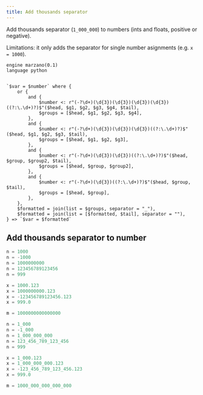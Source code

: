 ```yaml
---
title: Add thousands separator
---
```


Add thousands separator (`1_000_000`) to numbers (ints and floats, positive or negative).

Limitations: it only adds the separator for single number asignments (e.g. `x = 1000`).

```grit
engine marzano(0.1)
language python


`$var = $number` where {
    or {
        and {
            $number <: r"(-?\d+)(\d{3})(\d{3})(\d{3})(\d{3})((?:\.\d+)?)$"($head, $g1, $g2, $g3, $g4, $tail),
            $groups = [$head, $g1, $g2, $g3, $g4],
        },
        and {
            $number <: r"(-?\d+)(\d{3})(\d{3})(\d{3})((?:\.\d+)?)$"($head, $g1, $g2, $g3, $tail),
            $groups = [$head, $g1, $g2, $g3],
        },
        and {
            $number <: r"(-?\d+)(\d{3})(\d{3})((?:\.\d+)?)$"($head, $group, $group2, $tail),
            $groups = [$head, $group, $group2],
        },
        and {
            $number <: r"(-?\d+)(\d{3})((?:\.\d+)?)$"($head, $group, $tail),
            $groups = [$head, $group],
        },
    },
    $formatted = join(list = $groups, separator = "_"),
    $formatted = join(list = [$formatted, $tail], separator = ""),
} => `$var = $formatted`
```

## Add thousands separator to number

```python
n = 1000
n = -1000
n = 1000000000
n = 123456789123456
n = 999

x = 1000.123
x = 1000000000.123
x = -123456789123456.123
x = 999.0

m = 1000000000000000
```

```python
n = 1_000
n = -1_000
n = 1_000_000_000
n = 123_456_789_123_456
n = 999

x = 1_000.123
x = 1_000_000_000.123
x = -123_456_789_123_456.123
x = 999.0

m = 1000_000_000_000_000
```
